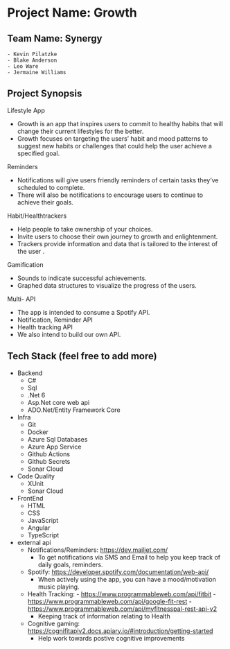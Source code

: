 # Project Name: Growth
## Team Name: Synergy
    - Kevin Pilatzke
    - Blake Anderson
    - Leo Ware
    - Jermaine Williams
## Project Synopsis
Lifestyle App
- Growth is an app that inspires users to commit to healthy habits that will change their current lifestyles for the better.
- Growth focuses on targeting the users’ habit and mood patterns to suggest new habits or challenges that could help the user achieve a specified goal.

Reminders
- Notifications will  give users friendly reminders of certain tasks they’ve scheduled to complete.
- There will also be notifications to encourage users to continue to achieve their goals.

Habit/Healthtrackers
- Help people to take ownership of your choices.
- Invite users to choose their own journey to growth and enlightenment.
- Trackers provide information and data that is tailored to the interest of the user .

Gamification
- Sounds to indicate successful achievements.
- Graphed data structures to visualize the progress of the users.

Multi- API
- The app is intended to consume a Spotify API.
- Notification, Reminder API
- Health tracking API
- We also intend to build our own API.

## Tech Stack (feel free to add more)
- Backend
    - C#
    - Sql
    - .Net 6
    - Asp.Net core web api
    - ADO.Net/Entity Framework Core    
- Infra
    - Git
    - Docker
    - Azure Sql Databases
    - Azure App Service
    - Github Actions
    - Github Secrets
    - Sonar Cloud
- Code Quality
    - XUnit
    - Sonar Cloud
- FrontEnd
    - HTML
    - CSS
    - JavaScript
    - Angular
    - TypeScript
- external api
    -  Notifications/Reminders: https://dev.mailjet.com/
        - To get notifications via SMS and Email to help you keep track of daily goals, reminders.  
    -  Spotify: https://developer.spotify.com/documentation/web-api/
        - When actively using the app, you can have a mood/motivation music playing. 
    -  Health Tracking: - https://www.programmableweb.com/api/fitbit
                        - https://www.programmableweb.com/api/google-fit-rest
                        - https://www.programmableweb.com/api/myfitnesspal-rest-api-v2
        - Keeping track of information relating to Health  
    -  Cognitive gaming: https://cognifitapiv2.docs.apiary.io/#introduction/getting-started
        - Help work towards postive cognitive improvements  



